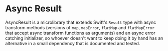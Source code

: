 # Async Result

AsyncResult is a microlibrary that extends Swift's `Result` type with async transform methods (versions of `map`, `mapError`, `flatMap` and `flatMapError` that accept async transform functions as arguments) and an async error catching initializer, so whoever doesn't want to keep doing it by hand has an alternative in a small dependency that is documented and tested.
